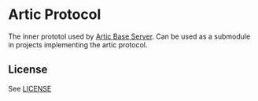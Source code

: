 # Artic Protocol

The inner prototol used by [Artic Base Server](https://github.com/PabloMK7/ArticBaseServer). Can be used as a submodule in projects implementing the artic protocol.

## License
See [LICENSE](LICENSE)
